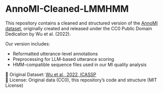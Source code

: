 # AnnoMI-Cleaned-LMMHMM

This repository contains a cleaned and structured version of the [AnnoMI dataset](https://github.com/uccollab/annomi), originally created and released under the CC0 Public Domain Dedication by Wu et al. (2022).

Our version includes:

- Reformatted utterance-level annotations
- Preprocessing for LLM-based utterance scoring
- HMM-compatible sequence files used in our MI quality analysis

🔗 Original Dataset: [Wu et al., 2022, ICASSP](https://github.com/uccollab/annomi)  
📄 License: Original data (CC0), this repository’s code and structure (MIT License)

